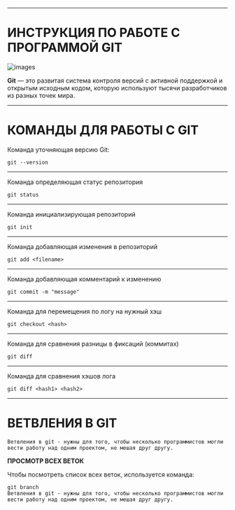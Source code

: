 ***
# ИНСТРУКЦИЯ ПО РАБОТЕ С ПРОГРАММОЙ GIT

![images](https://renovacloud.com/wp-content/uploads/2020/09/logo_15-1.png)

**Git** — это развитая система контроля версий с активной поддержкой и открытым исходным кодом, которую используют тысячи разработчиков из разных точек мира.

***

# КОМАНДЫ ДЛЯ РАБОТЫ С GIT

Команда уточняющая версию Git:

    git --version

***
Команда определяющая статус репозитория

    git status

***

Команда инициализирующая репозиторий

    git init

***

Команда добавляющая изменения в репозиторий

    git add <filename>
***

Команда добавляющая комментарий к изменению

    git commit -m "message"

***

Команда для перемещения по логу на нужный хэш

    git checkout <hash>
***

Команда для сравнения разницы в фиксаций (коммитах)

    git diff

***

Команда для сравнения хэшов лога

    git diff <hash1> <hash2>
 
 ***

 # ВЕТВЛЕНИЯ В GIT

    Ветвления в git - нужны для того, чтобы несколько программистов могли вести работу над одним проектом, не мешая друг другу. 

**ПРОСМОТР ВСЕХ ВЕТОК**

Чтобы посмотреть список всех веток, используется команда:

    git branch
    Ветвления в git - нужны для того, чтобы несколько программистов могли вести работу над одним проектом, не мешая друг другу. 
